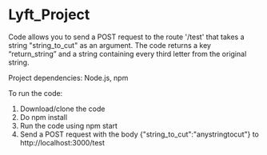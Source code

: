 # Lyft_Project

Code allows you to send a POST request to the route '/test' that takes a string "string_to_cut" as an argument. The code returns a key “return_string” and a string containing every third letter from the original string.

Project dependencies:
Node.js, npm

To run the code:
1. Download/clone the code
2. Do npm install
3. Run the code using npm start
4. Send a POST request with the body {"string_to_cut":"anystringtocut"} to http://localhost:3000/test
